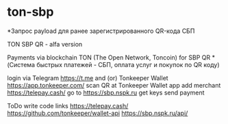 # ton-sbp
*Запрос payload для ранее зарегистрированного QR-кода СБП

TON SBP QR - alfa version

Payments via blockchain TON (The Open Network, Toncoin) for SBP QR *(Система быстрых платежей - СБП, оплата услуг и покупок по QR коду)

login via Telegram https://t.me and (or) Tonkeeper Wallet https://app.tonkeeper.com/
scan QR at Tonkeeper Wallet app
add merchant https://telepay.cash/
go to https://sbp.nspk.ru
get keys
send payment

ToDo
  write code
links
https://telepay.cash/
https://github.com/tonkeeper/wallet-api
https://sbp.nspk.ru/api/
